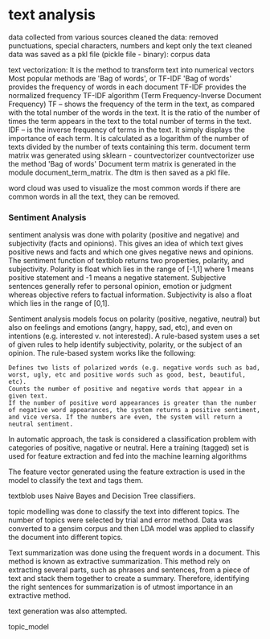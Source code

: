 # text analysis 

data collected from various sources
cleaned the data: removed punctuations, special characters, numbers and kept only the text
cleaned data was saved as a pkl file (pickle file - binary): corpus data

text vectorization: It is the method to transform text into numerical vectors
Most popular methods are 'Bag of words', or TF-IDF
'Bag of words' provides the frequency of words in each document
TF-IDF provides the normalized frequency
TF-IDF algorithm (Term Frequency-Inverse Document Frequency)
TF – shows the frequency of the term in the text, as compared with the total number of the words in the text. It is the ratio of the number of times the term appears in the text to the total number of terms in the text.
IDF – is the inverse frequency of terms in the text. It simply displays the importance of each term. It is calculated as a logarithm of the number of texts divided by the number of texts containing this term.
document term matrix was generated using sklearn - countvectorizer
countvectorizer use the method 'Bag of words'
Document term matrix is generated in the module document_term_matrix. The dtm is then saved as a pkl file.

word cloud was used to visualize the most common words
if there are common words in all the text, they can be removed. 


### Sentiment Analysis 

sentiment analysis was done with polarity (positive and negative) and subjectivity (facts and opinions).
This gives an idea of which text gives positive news and facts and which one gives negative news and opinions.
The sentiment function of textblob returns two properties, polarity, and subjectivity.
Polarity is float which lies in the range of [-1,1] where 1 means positive statement and -1 means a negative statement. Subjective sentences generally refer to personal opinion, emotion or judgment whereas objective refers to factual information. Subjectivity is also a float which lies in the range of [0,1].

Sentiment analysis models focus on polarity (positive, negative, neutral) but also on feelings and emotions (angry, happy, sad, etc), and even on intentions (e.g. interested v. not interested).
A rule-based system uses a set of given rules to help identify subjectivity, polarity, or the subject of an opinion.
The rule-based system works like the following:

    Defines two lists of polarized words (e.g. negative words such as bad, worst, ugly, etc and positive words such as good, best, beautiful, etc).
    Counts the number of positive and negative words that appear in a given text.
    If the number of positive word appearances is greater than the number of negative word appearances, the system returns a positive sentiment, and vice versa. If the numbers are even, the system will return a neutral sentiment.

In automatic approach, the task is considered a classification problem with categories of positive, nagative or neutral.
Here a training (tagged) set is used for feature extraction and fed into the machine learning algorithms

The feature vector generated using the feature extraction is used in the model to classify the text and tags them.

textblob uses Naive Bayes and Decision Tree classifiers.


topic modelling was done to classify the text into different topics. The number of topics were selected by trial and error method. Data was converted to a gensim corpus and then LDA model was applied to classify the document into different topics.

Text summarization was done using the frequent words in a document. This method is known as extractive summarization. This method rely on extracting several parts, such as phrases and sentences, from a piece of text and stack them together to create a summary. Therefore, identifying the right sentences for summarization is of utmost importance in an extractive method.

text generation was also attempted.

topic_model